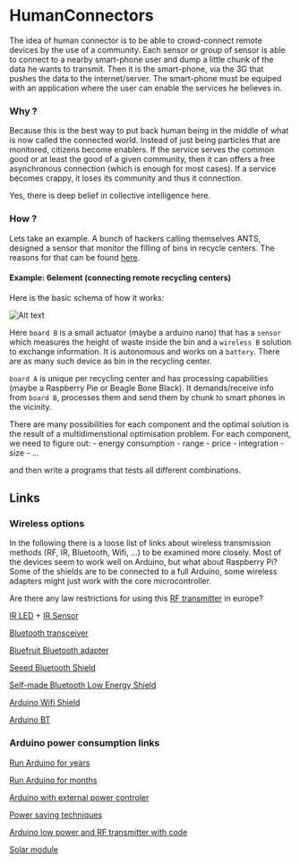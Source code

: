 HumanConnectors
===============

The idea of human connector is to be able to crowd-connect remote devices by the use of a community. Each sensor or group of sensor is able to connect to a nearby smart-phone user and dump a little chunk of the data he wants to transmit. Then it is the smart-phone, via the 3G that pushes the data to the internet/server. The smart-phone must be equiped with an application where the user can enable the services he believes in.

### Why ?

Because this is the best way to put back human being in the middle of what is now called the connected world. Instead of just being particles that are monitored, citizens become enablers. If the service serves the common good or at least the good of a given community, then it can offers a free asynchronous connection (which is enough for most cases). If a service becomes crappy, it loses its community and thus it connection. 

Yes, there is deep belief in collective intelligence here.

### How ?

Lets take an example. A bunch of hackers calling themselves ANTS, designed a sensor that monitor the filling of bins in recycle centers. The reasons for that can be found [here](http://anthill.github.io/6element/presentation/).

#### Example: 6element (connecting remote recycling centers)

Here is the basic schema of how it works:

![Alt text](https://rawgit.com/anthill/HumanConnectors/master/img/general_schema.svg "General schema of 6element")

Here `board B` is a small actuator (maybe a arduino nano) that has a `sensor` which measures the height of waste inside the bin and a `wireless B` solution to exchange information. It is autonomous and works on a `battery`. There are as many such device as bin in the recycling center.

`board A` is unique per recycling center and has processing capabilities (maybe a Raspberry Pie or Beagle Bone Black). It demands/receive info from `board B`, processes them and send them by chunk to smart phones in the vicinity.

There are many possibilities for each component and the optimal solution is the result of a multidimenstional optimisation problem. For each component, we need to figure out:
    - energy consumption
    - range
    - price
    - integration
    - size
    - ...

and then write a programs that tests all different combinations.

## Links

### Wireless options

In the following there is a loose list of links about wireless transmission methods (RF, IR, Bluetooth, Wifi, ...) to be examined more closely. Most of the devices seem to work well on Arduino, but what about Raspberry Pi? Some of the shields are to be connected to a full Arduino, some wireless adapters might just work with the core microcontroller.

Are there any law restrictions for using this [RF transmitter](http://ninjablocks.com/blogs/how-to/7501042-adding-rf-433mhz-to-your-arduino) in europe?

[IR LED](http://www.adafruit.com/products/387) + [IR Sensor](http://www.adafruit.com/products/157)

[Bluetooth transceiver](http://www.instructables.com/id/Cheap-2-Way-Bluetooth-Connection-Between-Arduino-a/step3/Wiring-the-Arduino-Bluetooth-transceiver/)

[Bluefruit Bluetooth adapter](http://www.adafruit.com/product/1697)

[Seeed Bluetooth Shield](http://www.seeedstudio.com/depot/bluetooth-shield-p-866.html?cPath=132_134)

[Self-made Bluetooth Low Energy Shield](http://www.mkroll.mobi/?page_id=386)

[Arduino Wifi Shield](http://arduino.cc/en/Main/ArduinoWiFiShield)

[Arduino BT](http://arduino.cc/en/Main/ArduinoBoardBT?from=Main.ArduinoBoardBluetooth)

### Arduino power consumption links

[Run Arduino for years](http://www.openhomeautomation.net/arduino-battery/)

[Run Arduino for months](http://hwstartup.wordpress.com/2013/03/11/how-to-run-an-arduino-on-a-9v-battery-for-weeks-or-months/)

[Arduino with external power controler](http://alanbmitchell.wordpress.com/2011/10/02/operate-arduino-for-year-from-batteries/)

[Power saving techniques](http://www.gammon.com.au/forum/?id=11497)

[Arduino low power and RF transmitter with code](https://github.com/petervojtek/diy/wiki/Arduino-with-Very-Low-Power-Consumption)

[Solar module](http://www.voltaicsystems.com/solar-arduino-guide.shtml)
